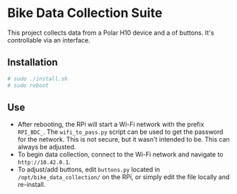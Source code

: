 # Bike Data Collection Suite
This project collects data from a Polar H10 device and a of buttons. It's controllable via an interface.
## Installation
```bash
# sudo ./install.sh
# sudo reboot
```
## Use
- After rebooting, the RPi will start a Wi-Fi network with the prefix `RPI_BDC_`. The `wifi_to_pass.py` script can be used to get the password for the network. This is not secure, but it wasn't intended to be. This can always be adjusted.
- To begin data collection, connect to the Wi-Fi network and navigate to `http://10.42.0.1`.
- To adjust/add buttons, edit `buttons.py` located in `/opt/bike_data_collection/` on the RPi, or simply edit the file locally and re-install.


